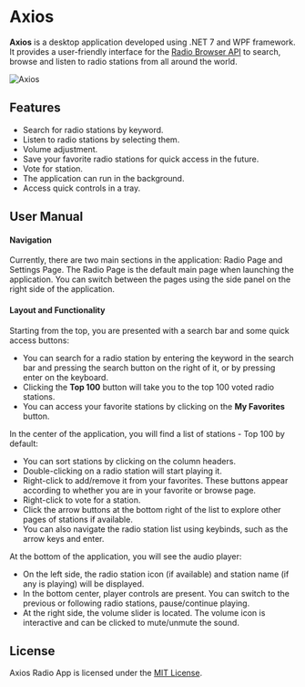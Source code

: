 # Axios

**Axios** is a desktop application developed using .NET 7 and WPF framework. It provides a user-friendly interface for the [Radio Browser API](https://www.radio-browser.info/) to search, browse and listen to radio stations from all around the world.


![Axios](https://user-images.githubusercontent.com/36519492/235307116-82b7ab88-fd1e-4984-ab48-749d41db8e2a.PNG)


## Features

- Search for radio stations by keyword.
- Listen to radio stations by selecting them.
- Volume adjustment.
- Save your favorite radio stations for quick access in the future.
- Vote for station.
- The application can run in the background.
- Access quick controls in a tray.

## User Manual
#### Navigation
Currently, there are two main sections in the application: Radio Page and Settings Page. The Radio Page is the default main page when launching the application. You can switch between the pages using the side panel on the right side of the application.

#### Layout and Functionality
Starting from the top, you are presented with a search bar and some quick access buttons:

- You can search for a radio station by entering the keyword in the search bar and pressing the search button on the right of it, or by pressing enter on the keyboard.
- Clicking the **Top 100** button will take you to the top 100 voted radio stations.
- You can access your favorite stations by clicking on the **My Favorites** button.

In the center of the application, you will find a list of stations - Top 100 by default:
- You can sort stations by clicking on the column headers.
- Double-clicking on a radio station will start playing it.
- Right-click to add/remove it from your favorites. These buttons appear according to whether you are in your favorite or browse page.
- Right-click to vote for a station.
- Click the arrow buttons at the bottom right of the list to explore other pages of stations if available.
- You can also navigate the radio station list using keybinds, such as the arrow keys and enter.

At the bottom of the application, you will see the audio player:
- On the left side, the radio station icon (if available) and station name (if any is playing) will be displayed.
- In the bottom center, player controls are present. You can switch to the previous or following radio stations, pause/continue playing.
- At the right side, the volume slider is located. The volume icon is interactive and can be clicked to mute/unmute the sound.

## License

Axios Radio App is licensed under the [MIT License](LICENSE).
